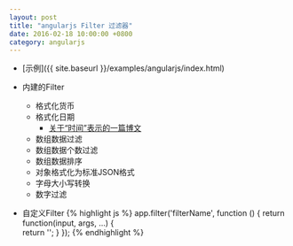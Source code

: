 ```yaml
---
layout: post
title: "angularjs Filter 过滤器"
date: 2016-02-18 10:00:00 +0800
category: angularjs
---
```


* [示例]({{ site.baseurl }}/examples/angularjs/index.html)

* 内建的Filter
    * 格式化货币
    * 格式化日期
        * [关于“时间”表示的一篇博文](https://segmentfault.com/a/1190000004292140?from=singlemessage&isappinstalled=0#rd)
    * 数组数据过滤
    * 数组数据个数过滤
    * 数组数据排序
    * 对象格式化为标准JSON格式
    * 字母大小写转换
    * 数字过滤 

* 自定义Filter
{% highlight js %}
app.filter('filterName', function () {
    return function(input, args, ...) {        
        return '';
    }
});
{% endhighlight %}
